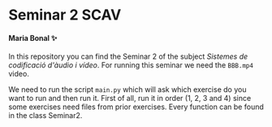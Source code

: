 # Seminar 2 SCAV 
#### Maria Bonal ✨

In this repository you can find the Seminar 2 of the subject _Sistemes de codificació d'àudio i vídeo_. For running this seminar we need the `BBB.mp4` video.

We need to run the script `main.py` which will ask which exercise do you want to run and then run it. First of all, run it in order (1, 2, 3 and 4) since some exercises need files from prior exercises.
Every function can be found in the class Seminar2. 
